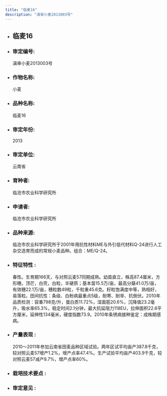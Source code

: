 ```yaml
---
title: "临麦16"
description: "滇审小麦2013003号"
---
```

* ## 临麦16
* ###  审定编号:  
   滇审小麦2013003号

*  ### 作物名称:  
   小麦

*   ###  品种名称: 
    临麦16

*   ### 审定年份: 
    2013

*   ### 审定单位:  
    云南省

*   ### 育种者:  
    临沧市农业科学研究所

*   ### 申请者:  
    临沧市农业科学研究所

*   ### 品种来源:  
    临沧市农业科学研究所于2001年用抗性材料ME与外引低代材料Q-24进行人工杂交选育而成的常规小麦品种。组合：ME/Q-24。

*   ### 特征特性 : 
    春性。生育期166天，与对照云麦57同期成熟。幼苗直立，株高87.4厘米，方形穗，顶芒，白壳，白粒，半硬质；基本苗15.5万/亩，最高分蘖41.0万/亩，有效穗22.1万/亩，穗粒数49粒，千粒重45.6克。籽粒饱满度中等，熟相好，易落粒。田间抗性：条级、白粉病最重点5级，耐寒、耐旱、抗倒伏。2010年品质检测：容重798克/升，蛋白质11.72%，湿面筋20.6%，沉降值23.2毫升，吸水率65.3%，稳定时间2.1分钟，最大抗延阻力118EU，拉伸面积22.6平方厘米，延伸性134毫米，硬度指数73.9。2010年条锈病接种鉴定：成株期感病。

*   ### 产量表现 : 
    2010～2011年参加云南省田麦品种区域试验。两年区试平均亩产387.8千克，较对照云麦57增产1.2%，增产点率47.4%。生产试验平均亩产403.9千克，较对照云麦57减产9.7%，增产点率60%。

*   ### 栽培技术要点 : 
    

*   ### 审定意见 : 
    
